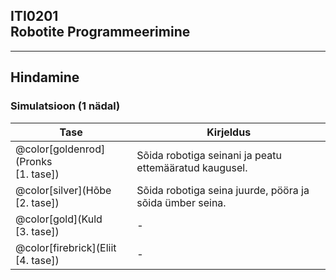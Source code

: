 ## ITI0201<br />Robotite Programmeerimine

---

## Hindamine
### Simulatsioon (1 nädal)

Tase      | Kirjeldus
----------|----------
@color[goldenrod](Pronks<br />[1. tase]) | Sõida robotiga seinani ja peatu ettemääratud kaugusel.
@color[silver](Hõbe<br />[2. tase]) | Sõida robotiga seina juurde, pööra ja sõida ümber seina.
@color[gold](Kuld<br />[3. tase]) | -
@color[firebrick](Eliit<br />[4. tase]) | -
